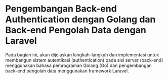 # Pengembangan Back-end Authentication dengan Golang dan Back-end Pengolah Data dengan Laravel

Pada bagian ini, akan dijelaskan langkah-langkah dan implementasi untuk membangun sistem autentikasi (authentication) pada sisi server (back-end) menggunakan bahasa pemrograman Golang (Go) dan pengembangan back-end pengolah data menggunakan framework Laravel.

